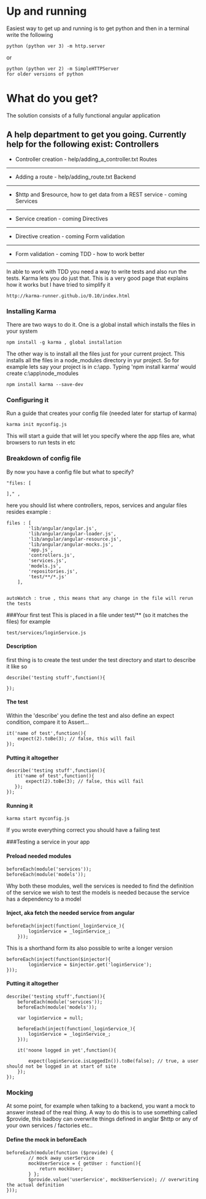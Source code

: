 Up and running
================
Easiest way to get up and running is to get python and then in a terminal write the following

	python (python ver 3) -m http.server
or

	python (python ver 2) -m SimpleHTTPServer 
    for older versions of python

What do you get?
================
The solution consists of a fully functional angular application

A help department to get you going. Currently help for the following exist:
Controllers
-----------
* Controller creation - help/adding_a_controller.txt
Routes
-----------
* Adding a route - help/adding_route.txt
Backend
-----------
* $http and $resource, how to get data from a REST service - coming
Services
----------
* Service creation - coming
Directives
----------
* Directive creation - coming
Form validation
----------
* Form validation - coming
TDD - how to work better 
------- 
In able to work with TDD you need a way to write tests and also run the tests. Karma lets you do just that.
This is a very good page that explains how it works but I have tried to simplify it

	http://karma-runner.github.io/0.10/index.html
### Installing Karma
There are two ways to do it. One is a global install which installs the files in your system

	npm install -g karma , global installation
The other way is to install all the files just for your current project. This installs all the files in a node_modules directory in yur project. So for example lets say your project is in c:\app. Typing 'npm install karma' would create c:\app\node_modules 

	npm install karma --save-dev  

### Configuring it

Run a guide that creates your config file (needed later for startup of karma)

	karma init myconfig.js
This will start a guide that will let you specify where the app files are, what browsers to run tests in etc
### Breakdown of config file
By now you have a config file but what to specify?

    "files: [

    ]," , 
here you should list where controllers, repos, services and angular files resides
example :

    files : [
            'lib/angular/angular.js',
            'lib/angular/angular-loader.js',
            'lib/angular/angular-resource.js',
            'lib/angular/angular-mocks.js',
            'app.js',
            'controllers.js',
            'services.js',
            'models.js',
            'repositories.js',
            'test/**/*.js'
        ],


	autoWatch : true , this means that any change in the file will rerun the tests

###Your first test
This is placed in a file under test/** (so it matches the files)  for example
 
	test/services/loginService.js

#### Description

first thing is to create the test under the test directory and start to describe it like so

    describe('testing stuff',function(){

    });

#### The test
Within the 'describe' you define the test and also define an expect condition, compare it to Assert...

    it('name of test',function(){
        expect(2).toBe(3); // false, this will fail
    });


#### Putting it altogether

    describe('testing stuff',function(){
       it('name of test',function(){
           expect(2).toBe(3); // false, this will fail
       });
    });


#### Running it

	karma start myconfig.js
If you wrote everything correct you should have a failing test

###Testing a service in your app

#### Preload needed modules

    beforeEach(module('services'));
    beforeEach(module('models'));

Why both these modules, well the services is needed to find the definition of the service we wish to test
the models is needed because the service has a dependency to a model
#### Inject, aka fetch the needed service from angular

    beforeEach(inject(function(_loginService_){
            loginService = _loginService_;
        }));

This is a shorthand form its also possible to write a longer version

    beforeEach(inject(function($injector){
            loginService = $injector.get('loginService');
    }));

#### Putting it altogether

    describe('testing stuff',function(){
        beforeEach(module('services'));
        beforeEach(module('models'));

        var loginService = null;

        beforeEach(inject(function(_loginService_){
            loginService = _loginService_;
        }));

        it('noone logged in yet',function(){

            expect(loginService.isLoggedIn()).toBe(false); // true, a user should not be logged in at start of site
        });
    });

### Mocking
At some point, for example when talking to a backend, you want a mock to answer instead of the real thing.
A way to do this is to use something called $provide, this badboy can overwrite things defined in anglar $http or
any of your own services / factories etc..
#### Define the mock in beforeEach

    beforeEach(module(function ($provide) {
            // mock away userService
            mockUserService = { getUser : function(){
                return mockUser;
            } };
            $provide.value('userService', mockUserService); // overwriting the actual definition
    }));












